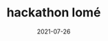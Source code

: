 ---
title: hackathon lomé
tag: Big Data
categories: Evènements
coverImage: /images/Blog/article.webp
date: 2021-07-26
heure: 08h 30
localisation: En ligne
---